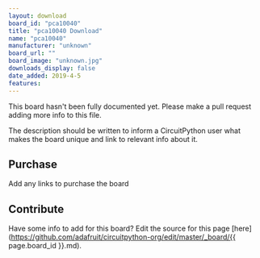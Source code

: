 ```yaml
---
layout: download
board_id: "pca10040"
title: "pca10040 Download"
name: "pca10040"
manufacturer: "unknown"
board_url: ""
board_image: "unknown.jpg"
downloads_display: false
date_added: 2019-4-5
features:
---
```


This board hasn't been fully documented yet. Please make a pull request adding more info to this file.

The description should be written to inform a CircuitPython user what makes the board unique and link to relevant info about it.

## Purchase
Add any links to purchase the board

## Contribute

Have some info to add for this board? Edit the source for this page [here](https://github.com/adafruit/circuitpython-org/edit/master/_board/{{ page.board_id }}.md).

